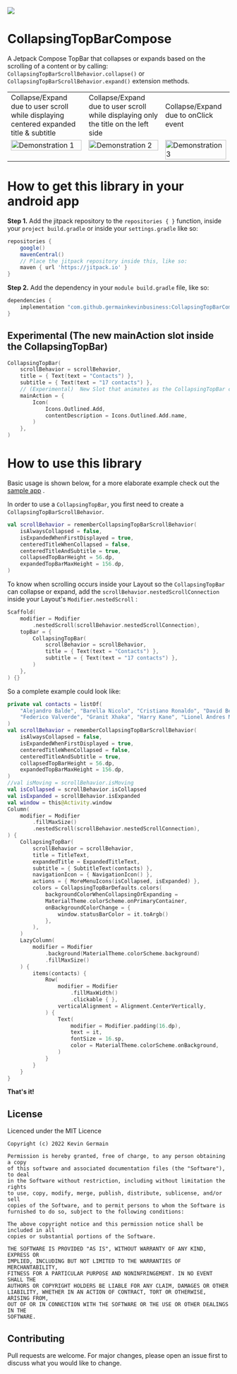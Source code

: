 [![](https://jitpack.io/v/germainkevinbusiness/CollapsingTopBarCompose.svg)](https://jitpack.io/#germainkevinbusiness/CollapsingTopBarCompose)

# CollapsingTopBarCompose

A Jetpack Compose TopBar that collapses or expands based on the scrolling of a content or by calling:
```CollapsingTopBarScrollBehavior.collapse()``` or ```CollapsingTopBarScrollBehavior.expand()``` extension methods.

<table>
  <tr>
    <td>Collapse/Expand due to user scroll while displaying centered expanded title & subtitle</td>
    <td>Collapse/Expand due to user scroll while displaying only the title on the left side</td>
    <td>Collapse/Expand due to onClick event</td>
  </tr>
  <tr>
    <td valign="top"><img src="https://user-images.githubusercontent.com/83923717/170046931-3f9cf06e-9476-4ea1-a932-34d3197a47df.gif" alt="Demonstration 1" width="100%" height="auto"/></td>
    <td valign="top"><img src="https://user-images.githubusercontent.com/83923717/170043487-5e78724b-bd66-4617-b703-624281d49c2a.gif" alt="Demonstration 2" width="100%" height="auto"/></td>
    <td valign="top"><img src="https://user-images.githubusercontent.com/83923717/194070935-afd190b5-821f-4d02-83f2-cbf444e9541d.gif" alt="Demonstration 3" width="100%" height="auto"/></td>
  </tr>
 </table>

# How to get this library in your android app

**Step 1.** Add the jitpack repository to the ``repositories { }``  function, inside
your ``project build.gradle`` or inside your ``settings.gradle`` like so:

```groovy
repositories {
    google()
    mavenCentral()
    // Place the jitpack repository inside this, like so:
    maven { url 'https://jitpack.io' }
}
```

**Step 2.** Add the dependency in your ``` module build.gradle ``` file, like so:

```groovy
dependencies {
    implementation "com.github.germainkevinbusiness:CollapsingTopBarCompose:1.1.0-beta02"
}
```

## Experimental (The new mainAction slot inside the CollapsingTopBar)

```kotlin
CollapsingTopBar(
    scrollBehavior = scrollBehavior,
    title = { Text(text = "Contacts") },
    subtitle = { Text(text = "17 contacts") },
    // (Experimental)  New Slot that animates as the CollapsingTopBar collapses or expands
    mainAction = {
        Icon(
            Icons.Outlined.Add,
            contentDescription = Icons.Outlined.Add.name,
        )
    },
)
```

# How to use this library

Basic usage is shown below, for a more elaborate example check out
the [sample app](https://github.com/germainkevinbusiness/CollapsingTopBarCompose/blob/master/app/src/main/java/com/germainkevin/collapsingtopbarcompose/MainActivity.kt)
.

In order to use a ```CollapsingTopBar```, you first need to create
a ```CollapsingTopBarScrollBehavior```.

```kotlin
val scrollBehavior = rememberCollapsingTopBarScrollBehavior(
    isAlwaysCollapsed = false,
    isExpandedWhenFirstDisplayed = true,
    centeredTitleWhenCollapsed = false,
    centeredTitleAndSubtitle = true,
    collapsedTopBarHeight = 56.dp,
    expandedTopBarMaxHeight = 156.dp,
)
```

To know when scrolling occurs inside your Layout so the ```CollapsingTopBar``` can collapse or
expand, add the ```scrollBehavior.nestedScrollConnection``` inside your
Layout's  ```Modifier.nestedScroll``` :

```kotlin
Scaffold(
    modifier = Modifier
        .nestedScroll(scrollBehavior.nestedScrollConnection),
    topBar = {
        CollapsingTopBar(
            scrollBehavior = scrollBehavior,
            title = { Text(text = "Contacts") },
            subtitle = { Text(text = "17 contacts") },
        )
    },
) {}
```

So a complete example could look like:

```kotlin
private val contacts = listOf(
    "Alejandro Balde", "Barella Nicolo", "Cristiano Ronaldo", "David Beckham",
    "Federico Valverde", "Granit Xhaka", "Harry Kane", "Lionel Andres Messi",
)
val scrollBehavior = rememberCollapsingTopBarScrollBehavior(
    isAlwaysCollapsed = false,
    isExpandedWhenFirstDisplayed = true,
    centeredTitleWhenCollapsed = false,
    centeredTitleAndSubtitle = true,
    collapsedTopBarHeight = 56.dp,
    expandedTopBarMaxHeight = 156.dp,
)
//val isMoving = scrollBehavior.isMoving
val isCollapsed = scrollBehavior.isCollapsed
val isExpanded = scrollBehavior.isExpanded
val window = this@Activity.window
Column(
    modifier = Modifier
        .fillMaxSize()
        .nestedScroll(scrollBehavior.nestedScrollConnection),
) {
    CollapsingTopBar(
        scrollBehavior = scrollBehavior,
        title = TitleText,
        expandedTitle = ExpandedTitleText,
        subtitle = { SubtitleText(contacts) },
        navigationIcon = { NavigationIcon() },
        actions = { MoreMenuIcons(isCollapsed, isExpanded) },
        colors = CollapsingTopBarDefaults.colors(
            backgroundColorWhenCollapsingOrExpanding =
            MaterialTheme.colorScheme.onPrimaryContainer,
            onBackgroundColorChange = {
                window.statusBarColor = it.toArgb()
            },
        ),
    )
    LazyColumn(
        modifier = Modifier
            .background(MaterialTheme.colorScheme.background)
            .fillMaxSize()
    ) {
        items(contacts) {
            Row(
                modifier = Modifier
                    .fillMaxWidth()
                    .clickable { },
                verticalAlignment = Alignment.CenterVertically,
            ) {
                Text(
                    modifier = Modifier.padding(16.dp),
                    text = it,
                    fontSize = 16.sp,
                    color = MaterialTheme.colorScheme.onBackground,
                )
            }
        }
    }
}
```

**That's it!**

## License

Licenced under the MIT Licence

```
Copyright (c) 2022 Kevin Germain

Permission is hereby granted, free of charge, to any person obtaining a copy
of this software and associated documentation files (the "Software"), to deal
in the Software without restriction, including without limitation the rights
to use, copy, modify, merge, publish, distribute, sublicense, and/or sell
copies of the Software, and to permit persons to whom the Software is
furnished to do so, subject to the following conditions:

The above copyright notice and this permission notice shall be included in all
copies or substantial portions of the Software.

THE SOFTWARE IS PROVIDED "AS IS", WITHOUT WARRANTY OF ANY KIND, EXPRESS OR
IMPLIED, INCLUDING BUT NOT LIMITED TO THE WARRANTIES OF MERCHANTABILITY,
FITNESS FOR A PARTICULAR PURPOSE AND NONINFRINGEMENT. IN NO EVENT SHALL THE
AUTHORS OR COPYRIGHT HOLDERS BE LIABLE FOR ANY CLAIM, DAMAGES OR OTHER
LIABILITY, WHETHER IN AN ACTION OF CONTRACT, TORT OR OTHERWISE, ARISING FROM,
OUT OF OR IN CONNECTION WITH THE SOFTWARE OR THE USE OR OTHER DEALINGS IN THE
SOFTWARE.
```

## Contributing

Pull requests are welcome. For major changes, please open an issue first to discuss what you would
like to change.
